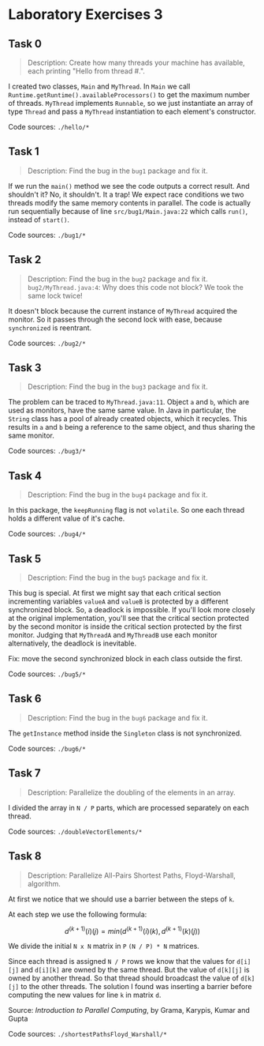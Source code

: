 # Laboratory Exercises 3

## Task 0

> Description: Create how many threads your machine has available, each
> printing "Hello from thread #.".

I created two classes, `Main` and `MyThread`. In `Main` we call 
`Runtime.getRuntime().availableProcessors()`
to get the maximum number of threads.
`MyThread` implements `Runnable`, so we just instantiate an array of type
`Thread` and pass a `MyThread` instantiation to each element's constructor.

Code sources: `./hello/*`

## Task 1

> Description: Find the bug in the `bug1` package and fix it.

If we run the `main()` method we see the code outputs a correct result. And
shouldn't it? No, it shouldn't. It a trap! We expect race conditions we two
threads modify the same memory contents in parallel. The code is actually run
sequentially because of line `src/bug1/Main.java:22` which calls `run()`,
instead of `start()`.

Code sources: `./bug1/*`

## Task 2

> Description: Find the bug in the `bug2` package and fix it.
> `bug2/MyThread.java:4`: Why does this code not block? We took the same lock twice!

It doesn't block because the current instance of `MyThread` acquired the monitor. So it passes through the second lock with ease, because `synchronized` is reentrant.

Code sources: `./bug2/*`

## Task 3

> Description: Find the bug in the `bug3` package and fix it.

The problem can be traced to `MyThread.java:11`. Object `a` and `b`, which are
used as monitors, have the same same value. In Java in particular, the `String`
class has a pool of already created objects, which it recycles. This results
in `a` and `b` being a reference to the same object, and thus sharing the same
monitor.

Code sources: `./bug3/*`

## Task 4

> Description: Find the bug in the `bug4` package and fix it.

In this package, the `keepRunning` flag is not `volatile`. So one each thread holds
a different value of it's cache.

Code sources: `./bug4/*`

## Task 5

> Description: Find the bug in the `bug5` package and fix it.

This bug is special. At first we might say that each critical section
incrementing variables `valueA` and `valueB` is protected by a different
synchronized block. So, a deadlock is impossible. If you'll look more closely
at the original implementation, you'll see that the critical section protected
by the second monitor is inside the critical section protected by the first
monitor. Judging that `MyThreadA` and `MyThreadB` use each monitor
alternatively, the deadlock is inevitable.

Fix: move the second synchronized block in each class outside the first.

Code sources: `./bug5/*`

## Task 6

> Description: Find the bug in the `bug6` package and fix it.

The `getInstance` method inside the `Singleton` class is not synchronized.

Code sources: `./bug6/*`

## Task 7

> Description: Parallelize the doubling of the elements in an array.

I divided the array in `N / P` parts, which are processed separately on each
thread. 

Code sources: `./doubleVectorElements/*`

## Task 8

> Description: Parallelize All-Pairs Shortest Paths, Floyd-Warshall, algorithm.

At first we notice that we should use a barrier between the steps of `k`.

At each step we use the following formula:

$$d^{(k+1)}(i)(j) = min(d^{(k+1)}(i)(k), d^{(k+1)}(k)(j))$$

We divide the initial `N x N` matrix in `P` `(N / P) * N` matrices.

Since each thread is assigned `N / P` rows we know that the values for
`d[i][j]` and `d[i][k]` are owned by the same thread. But the value of
`d[k][j]` is owned by another thread. So that thread should broadcast the value
of `d[k][j]` to the other threads. The solution I found was inserting a barrier
before computing the new values for line `k` in matrix `d`.

Source: *Introduction to Parallel Computing*, by Grama, Karypis, Kumar and
Gupta

Code sources: `./shortestPathsFloyd_Warshall/*`